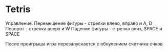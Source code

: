 # Tetris
Управление:
Перемещение фигуры - стрелки влево, вправо и A, D
Поворот - стрелка вверх и W
Падение фигуры - стрелка вниз, SPACE и SPACE

После проигрыша игра перезапускается с обнулением счетчика очков

